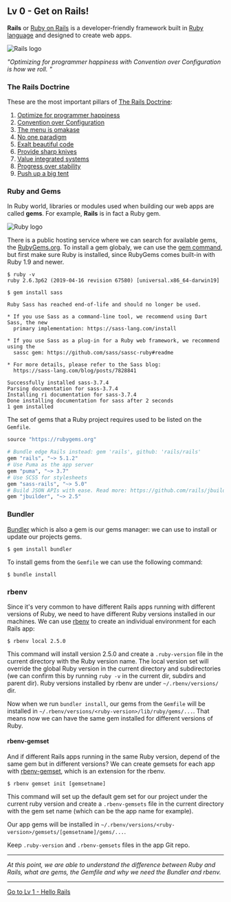 ## Lv 0 - Get on Rails!

**Rails** or [Ruby on Rails](https://github.com/rails/rails) is a developer-friendly framework built in [Ruby language](https://www.ruby-lang.org/) and designed to create web apps. 

![Rails logo](https://cdn.freebiesupply.com/logos/thumbs/1x/rails-1-logo.png)

_"Optimizing for programmer happiness with Convention over Configuration is how we roll. "_

### The Rails Doctrine

These are the most important pillars of [The Rails Doctrine](https://rubyonrails.org/doctrine/):

1. [Optimize for programmer happiness](https://rubyonrails.org/doctrine/#optimize-for-programmer-happiness)
1. [Convention over Configuration](https://rubyonrails.org/doctrine/#convention-over-configuration)
1. [The menu is omakase](https://rubyonrails.org/doctrine/#omakase)
1. [No one paradigm](https://rubyonrails.org/doctrine/#no-one-paradigm)
1. [Exalt beautiful code](https://rubyonrails.org/doctrine/#beautiful-code)
1. [Provide sharp knives](https://rubyonrails.org/doctrine/#provide-sharp-knives)
1. [Value integrated systems](https://rubyonrails.org/doctrine/#integrated-systems)
1. [Progress over stability](https://rubyonrails.org/doctrine/#progress-over-stability)
1. [Push up a big tent](https://rubyonrails.org/doctrine/#big-tent)

### Ruby and Gems

In Ruby world, libraries or modules used when building our web apps are called **gems**. For example, **Rails** is in fact a Ruby gem.

![Ruby logo](https://www.ruby-lang.org/images/header-ruby-logo.png)

There is a public hosting service where we can search for available gems, the [RubyGems.org](https://rubygems.org). To install a gem globaly, we can use the [gem command](https://guides.rubygems.org/rubygems-basics/), but first make sure Ruby is installed, since RubyGems comes built-in with Ruby 1.9 and newer.

```
$ ruby -v
ruby 2.6.3p62 (2019-04-16 revision 67580) [universal.x86_64-darwin19]
```

```
$ gem install sass

Ruby Sass has reached end-of-life and should no longer be used.

* If you use Sass as a command-line tool, we recommend using Dart Sass, the new
  primary implementation: https://sass-lang.com/install

* If you use Sass as a plug-in for a Ruby web framework, we recommend using the
  sassc gem: https://github.com/sass/sassc-ruby#readme

* For more details, please refer to the Sass blog:
  https://sass-lang.com/blog/posts/7828841

Successfully installed sass-3.7.4
Parsing documentation for sass-3.7.4
Installing ri documentation for sass-3.7.4
Done installing documentation for sass after 2 seconds
1 gem installed
```

The set of gems that a Ruby project requires used to be listed on the `Gemfile`. 

```ruby
source "https://rubygems.org"

# Bundle edge Rails instead: gem 'rails', github: 'rails/rails'
gem "rails", "~> 5.1.2"
# Use Puma as the app server
gem "puma", "~> 3.7"
# Use SCSS for stylesheets
gem "sass-rails", "~> 5.0"
# Build JSON APIs with ease. Read more: https://github.com/rails/jbuilder
gem "jbuilder", "~> 2.5"
```

### Bundler

[Bundler](https://bundler.io/) which is also a gem is our gems manager: we can use to install or update our projects gems. 

```
$ gem install bundler
```

To install gems from the `Gemfile` we can use the following command:

```
$ bundle install
```

### rbenv

Since it's very common to have different Rails apps running with different versions of Ruby, we need to have different Ruby versions installed in our machines. We can use [rbenv](https://github.com/rbenv/rbenv) to create an individual environment for each Rails app:

```
$ rbenv local 2.5.0
```

This command will install version 2.5.0 and create a `.ruby-version` file in the current directory with the Ruby version name. The local version set will override the global Ruby version in the current directory and subdirectories (we can confirm this by running `ruby -v` in the current dir, subdirs and parent dir). Ruby versions installed by rbenv are under `~/.rbenv/versions/` dir.

Now when we run `bundler install`, our gems from the `Gemfile` will be installed in `~/.rbenv/versions/<ruby-version>/lib/ruby/gems/...`. That means now we can have the same gem installed for different versions of Ruby.

#### rbenv-gemset

And if different Rails apps running in the same Ruby version, depend of the same gem but in different versions? We can create gemsets for each app with [rbenv-gemset](https://github.com/jf/rbenv-gemset), which is an extension for the rbenv.

```
$ rbenv gemset init [gemsetname]
```

This command will set up the default gem set for our project under the current ruby version and create a `.rbenv-gemsets` file in the current directory with the gem set name (which can be the app name for example).

Our app gems will be installed in `~/.rbenv/versions/<ruby-version>/gemsets/[gemsetname]/gems/...`.

Keep `.ruby-version` and `.rbenv-gemsets` files in the app Git repo.

---

_At this point, we are able to understand the difference between Ruby and Rails, what are gems, the Gemfile and why we need the Bundler and rbenv._

---

[Go to Lv 1 - Hello Rails](./level-1.md)
